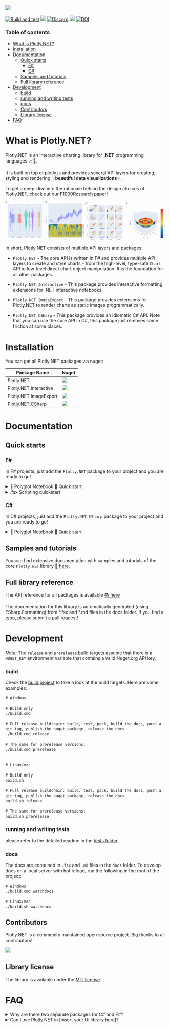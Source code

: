 
![](docs/img/logo_title.svg)

[![Build and test](https://github.com/plotly/Plotly.NET/actions/workflows/build-and-test.yml/badge.svg)](https://github.com/plotly/Plotly.NET/actions/workflows/build-and-test.yml)
[![](https://img.shields.io/nuget/vpre/Plotly.NET)](https://www.nuget.org/packages/Plotly.NET/)
[![Discord](https://img.shields.io/discord/836161044501889064?color=purple&label=Join%20our%20Discord%21&logo=discord&logoColor=white)](https://discord.gg/k3kUtFY8DB)
![](https://img.shields.io/badge/supported%20plotly.js%20version-2.21.0-blue)
[![DOI](https://img.shields.io/badge/DOI-10.12688%2Ff1000research.123971.1-brightgreen)](https://doi.org/10.12688/f1000research.123971.1)

### Table of contents 

- [What is Plotly.NET?](#what-is-plotlynet)
- [Installation](#installation)
- [Documentation](#documentation)
  - [Quick starts](#quick-starts)
    - [F#](#f)
    - [C#](#c)
  - [Samples and tutorials](#samples-and-tutorials)
  - [Full library reference](#full-library-reference)
- [Development](#development)
    - [build](#build)
    - [running and writing tests](#running-and-writing-tests)
    - [docs](#docs)
  - [Contributors](#contributors)
  - [Library license](#library-license)
- [FAQ](#faq)

# What is Plotly.NET?

Plotly.NET is an Interactive charting library for **.NET** programming languages 📈🚀. 

It is built on top of plotly.js and provides several API layers for creating, styling and rendering ✨**beautiful data visualizations**✨.

To get a deep-dive into the rationale behind the design choices of Plotly.NET, check out our [F1000Research paper](https://doi.org/10.12688/f1000research.123971.1)!

![](docs/img/showcase.gif)

In short, Plotly.NET consists of multiple API layers and packages: 

- `Plotly.NET` - The core API is written in F# and provides multiple API layers to create and style charts - from the high-level, type-safe `Chart` API to low-level direct chart object manipulation. It is the foundation for all other packages.

- `Plotly.NET.Interactive` - This package provides interactive formatting extensions for .NET interactive notebooks.

- `Plotly.NET.ImageExport` - This package provides extensions for Plotly.NET to render charts as static images programmatically.

- `Plotly.NET.CSharp` - This package provides an idiomatic C# API. Note that you can use the core API in C#, this package just removes some friction at some places.
# Installation

You can get all Plotly.NET packages via nuget:

| Package Name| Nuget |
|---|---|
| Plotly.NET | [![](https://img.shields.io/nuget/vpre/Plotly.NET)](https://www.nuget.org/packages/Plotly.NET/) |
| Plotly.NET.Interactive | [![](https://img.shields.io/nuget/vpre/Plotly.NET.Interactive)](https://www.nuget.org/packages/Plotly.NET.Interactive/) |
| Plotly.NET.ImageExport | [![](https://img.shields.io/nuget/vpre/Plotly.NET.ImageExport)](https://www.nuget.org/packages/Plotly.NET.ImageExport/) |
| Plotly.NET.CSharp | [![](https://img.shields.io/nuget/vpre/Plotly.NET.CSharp)](https://www.nuget.org/packages/Plotly.NET.CSharp/) |

# Documentation

## Quick starts

### F#

In F# projects, just add the `Plotly.NET` package to your project and you are ready to go!

<details>
<summary> 📖 Polyglot Notebook 📖 Quick start</summary>

<br>

To enable Plotly.NET in a polyglot notebook, reference the `Plotly.NET.Interactive` package:

```fsharp
#r "nuget: Plotly.NET.Interactive"
```

To display a chart, just end a F# cell with it:

```fsharp
open Plotly.NET

Chart.Point(
    x = [0 .. 10],
    y = [0 .. 10]
)
|> Chart.withTitle "Hello World!"
```
![notebook quichstart in F#](docs/img/notebook_quickstart_fsharp.png)


</details>

<details>
<summary> .fsx Scripting quickstart</summary>

To enable Plotly.NET in a .fsx script, reference the `Plotly.NET` package:

```fsharp
#r "nuget: Plotly.NET"
```

To display a chart in your browser, use the `Chart.show` function:

```fsharp
open Plotly.NET

Chart.Point(
    x = [0 .. 10],
    y = [0 .. 10]
)
|> Chart.withTitle "Hello World!"
|> Chart.show
```

</details>

### C#

In C# projects, just add the `Plotly.NET.CSharp` package to your project and you are ready to go!

<details>
<summary> 📖 Polyglot Notebook 📖 Quick start</summary>

<br>

To enable Plotly.NET in a polyglot notebook for C#, reference the `Plotly.NET.Interactive` and `Plotly.NET.CSharp` packages:

```csharp
#r "nuget: Plotly.NET.Interactive"
#r "nuget: Plotly.NET.CSharp"
```

To display a chart, just end a C# cell with it:

```csharp
using Plotly.NET.CSharp;

Chart.Point<int, int, string>(
    x: Enumerable.Range(0,11),
    y: Enumerable.Range(0,11)
)
```
![notebook quichstart in C#](docs/img/notebook_quickstart_csharp.png)
</details>

## Samples and tutorials

You can find extensive documentation with samples and tutorials of the core `Plotly.NET` library [📖 here](http://plotly.github.io/Plotly.NET/).

## Full library reference

The API reference for all packages is available [📚 here](http://plotly.github.io/Plotly.NET/reference/index.html)

The documentation for this library is automatically generated (using FSharp.Formatting) from *.fsx and *.md files in the docs folder. If you find a typo, please submit a pull request!

# Development

_Note:_ The `release` and `prerelease` build targets assume that there is a `NUGET_KEY` environment variable that contains a valid Nuget.org API key.

### build

Check the [build project](https://github.com/plotly/Plotly.NET/blob/dev/build) to take a look at the  build targets. Here are some examples:

```shell
# Windows

# Build only
./build.cmd

# Full release buildchain: build, test, pack, build the docs, push a git tag, publish the nuget package, release the docs
./build.cmd release

# The same for prerelease versions:
./build.cmd prerelease


# Linux/mac

# Build only
build.sh

# Full release buildchain: build, test, pack, build the docs, push a git tag, publísh the nuget package, release the docs
build.sh release

# The same for prerelease versions:
build.sh prerelease

```

### running and writing tests

please refer to the detailed readme in the [tests folder](./tests/README.md)

### docs

The docs are contained in `.fsx` and `.md` files in the `docs` folder. To develop docs on a local server with hot reload, run the following in the root of the project:

```shell
# Windows
./build.cmd watchdocs

# Linux/mac
./build.sh watchdocs
```

## Contributors 

Plotly.NET is a community maintained open source project. Big thanks to all contributors!

<a href="https://github.com/plotly/Plotly.NET/graphs/contributors">
  <img src="https://contrib.rocks/image?repo=plotly/Plotly.NET" />
</a>

## Library license

The library is available under the [MIT license](https://github.com/plotly/Plotly.NET/blob/dev/LICENSE).

# FAQ

<details>
<summary>Why are there two separate packages for C# and F#?</summary>

<br>

These packages are not separate, Plotly.NET.CSharp is built **on top** of Plotly.NET.

`Plotly.NET` (written in F#) is the main project. It is designed with interoperability in mind, and it is possible to use it from C#.

Over the years, some friction between F# and C# have surfaced that cannot be overcome in the F# codebase. For more info, take a look at this issue where we discuss the topic: https://github.com/plotly/Plotly.NET/issues/285

The `Plotly.NET.CSharp` package (written in C#, using the F# API internally) is a thin wrapper around the core API. It is not necessary to use it, but it can make the API more idiomatic and ergonomic for C# users.
</details>

<details>
<summary>Can I use Plotly.NET in [insert your UI library here]?</summary>

<br>

It depends. Plotly.NET creates JSON for consumption by the plotly.js library. The actual rendering is done by plotly.js, in an environment where javascript can be run. 

This means that your UI libs needs some way of displaying html and executing javascript to be compatible with Plotly.NET. That is true for most UI libs though, [here for example is a POC for Blazor](). 

For Windows Forms and WPF you could use a WebView control to display the charts.

You could also use Plotly.NET.ImageExport in your backend to create static images of your charts and serve those in your UI.
</details>